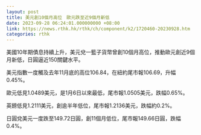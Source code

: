 ```yaml
---
layout: post
title: 美元創10個月高位　歐元跌至近9個月新低
date: 2023-09-28 06:24:01.000000000 +08:00
link: https://news.rthk.hk/rthk/ch/component/k2/1720460-20230928.htm
categories: rthk
---
```


美國10年期債息持續上升，美元兌一籃子貨幣曾創10個月高位，推動歐元創近9個月新低，日圓逼近150關鍵水平。

美元指數一度觸及去年11月底的高位106.84，在紐約尾市報106.69，升幅0.45%。

歐元低見1.0489美元，是1月6日以來最低，尾市報1.0505美元，跌幅0.65%。

英鎊低見1.2111美元，創逾半年低位，尾市報1.2136美元，跌幅約0.2%。

日圓兌美元一度跌至149.72日圓，創11個月低位，尾市報149.66日圓，跌幅0.4%。
